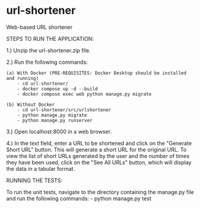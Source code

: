 # url-shortener
Web-based URL shortener

STEPS TO RUN THE APPLICATION:

1.) Unzip the url-shortener.zip file.

2.) Run the following commands:
    
    (a) With Docker (PRE-REQUISITES: Docker Desktop should be installed and running)
        - cd url-shortener/
        - docker compose up -d --build
        - docker compose exec web python manage.py migrate
    
    (b) Without Docker
        - cd url-shortener/src/urlshortener
        - python manage.py migrate
        - python manage.py runserver

3.) Open localhost:8000 in a web browser. 

4.) In the text field, enter a URL to be shortened and click on the "Generate Short URL" button. This will generate a short URL for the original URL. To view the list of short URLs generated by the user and the number of times they have been used, click on the "See All URLs" button, which will display the data in a tabular format. 


RUNNING THE TESTS:

To run the unit tests, navigate to the directory containing the manage.py file and run the following commands:
    - python manage.py test
